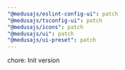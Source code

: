 ```yaml
---
"@medusajs/eslint-config-ui": patch
"@medusajs/tsconfig-ui": patch
"@medusajs/icons": patch
"@medusajs/ui": patch
"@medusajs/ui-preset": patch
---
```


chore: Init version
